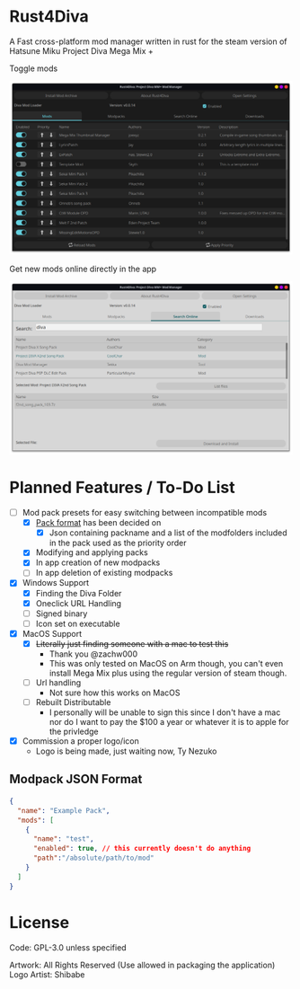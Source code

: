 # Rust4Diva

A Fast cross-platform mod manager written in rust for the steam version of Hatsune Miku Project Diva Mega Mix +

Toggle mods

![Main Screen of R4D](assets/screenshots/r4d-main-dark.png)

Get new mods online directly in the app

![Online Search and DL Screen](assets/screenshots/r4d-search-light.png)

# Planned Features / To-Do List
- [ ] Mod pack presets for easy switching between incompatible mods
  - [x] [Pack format](#Modpack-JSON-Format) has been decided on
    - [x] Json containing packname and a list of the modfolders included in the pack used as the priority order

  - [x] Modifying and applying packs
  - [x] In app creation of new modpacks
  - [ ] In app deletion of existing modpacks
- [x] Windows Support
  - [x] Finding the Diva Folder
  - [x] Oneclick URL Handling
  - [ ] Signed binary
  - [ ] Icon set on executable
- [x] MacOS Support
  - [x] ~~Literally just finding someone with a mac to test this~~ 
    - Thank you @zachw000
    - This was only tested on MacOS on Arm though, you can't even install Mega Mix plus using the regular version of steam though.
  - [ ] Url handling
    - Not sure how this works on MacOS
  - [ ] Rebuilt Distributable
    - I personally will be unable to sign this since I don't have a mac nor do I want to pay the $100 a year or whatever it is to apple for the privledge
- [x] Commission a proper logo/icon
  - Logo is being made, just waiting now, Ty Nezuko

## Modpack JSON Format
```json
{
  "name": "Example Pack",
  "mods": [
    {
      "name": "test",
      "enabled": true, // this currently doesn't do anything
      "path":"/absolute/path/to/mod"
    }
  ]
}
```


# License
Code: GPL-3.0 unless specified

Artwork: All Rights Reserved (Use allowed in packaging the application)
Logo Artist: Shibabe